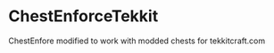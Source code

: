 ChestEnforceTekkit
==================

ChestEnfore modified to work with modded chests for tekkitcraft.com